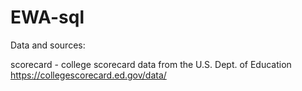 # EWA-sql

Data and sources:

scorecard - college scorecard data from the U.S. Dept. of Education
https://collegescorecard.ed.gov/data/
